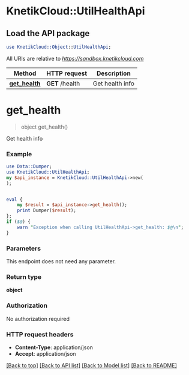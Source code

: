 # KnetikCloud::UtilHealthApi

## Load the API package
```perl
use KnetikCloud::Object::UtilHealthApi;
```

All URIs are relative to *https://sandbox.knetikcloud.com*

Method | HTTP request | Description
------------- | ------------- | -------------
[**get_health**](UtilHealthApi.md#get_health) | **GET** /health | Get health info


# **get_health**
> object get_health()

Get health info

### Example 
```perl
use Data::Dumper;
use KnetikCloud::UtilHealthApi;
my $api_instance = KnetikCloud::UtilHealthApi->new(
);


eval { 
    my $result = $api_instance->get_health();
    print Dumper($result);
};
if ($@) {
    warn "Exception when calling UtilHealthApi->get_health: $@\n";
}
```

### Parameters
This endpoint does not need any parameter.

### Return type

**object**

### Authorization

No authorization required

### HTTP request headers

 - **Content-Type**: application/json
 - **Accept**: application/json

[[Back to top]](#) [[Back to API list]](../README.md#documentation-for-api-endpoints) [[Back to Model list]](../README.md#documentation-for-models) [[Back to README]](../README.md)

